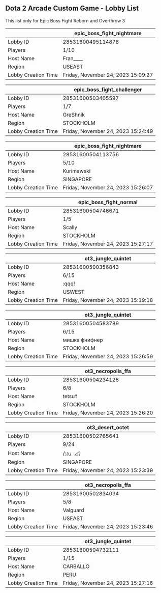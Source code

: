 ## Dota 2 Arcade Custom Game - Lobby List

This list only for Epic Boss Fight Reborn and Overthrow 3

|  | epic_boss_fight_nightmare |
| ------ | ------ |
| Lobby ID | 28531600495114878 |
| Players | 1/10 |
| Host Name | Fran____ |
| Region | USEAST |
| Lobby Creation Time | Friday, November 24, 2023 15:09:27 |


|  | epic_boss_fight_challenger |
| ------ | ------ |
| Lobby ID | 28531600503405597 |
| Players | 1/7 |
| Host Name | GreShnik |
| Region | STOCKHOLM |
| Lobby Creation Time | Friday, November 24, 2023 15:24:49 |


|  | epic_boss_fight_nightmare |
| ------ | ------ |
| Lobby ID | 28531600504113756 |
| Players | 5/10 |
| Host Name | Kurimawski |
| Region | SINGAPORE |
| Lobby Creation Time | Friday, November 24, 2023 15:26:07 |


|  | epic_boss_fight_normal |
| ------ | ------ |
| Lobby ID | 28531600504746671 |
| Players | 1/5 |
| Host Name | Scally |
| Region | STOCKHOLM |
| Lobby Creation Time | Friday, November 24, 2023 15:27:17 |


|  | ot3_jungle_quintet |
| ------ | ------ |
| Lobby ID | 28531600500356843 |
| Players | 6/15 |
| Host Name | :qqq! |
| Region | USWEST |
| Lobby Creation Time | Friday, November 24, 2023 15:19:18 |


|  | ot3_jungle_quintet |
| ------ | ------ |
| Lobby ID | 28531600504583789 |
| Players | 6/15 |
| Host Name | мишка фнифнер |
| Region | STOCKHOLM |
| Lobby Creation Time | Friday, November 24, 2023 15:26:59 |


|  | ot3_necropolis_ffa |
| ------ | ------ |
| Lobby ID | 28531600504234128 |
| Players | 6/8 |
| Host Name | tetsu☨ |
| Region | STOCKHOLM |
| Lobby Creation Time | Friday, November 24, 2023 15:26:20 |


|  | ot3_desert_octet |
| ------ | ------ |
| Lobby ID | 28531600502765641 |
| Players | 9/24 |
| Host Name | _(:з」∠)_ |
| Region | SINGAPORE |
| Lobby Creation Time | Friday, November 24, 2023 15:23:39 |


|  | ot3_necropolis_ffa |
| ------ | ------ |
| Lobby ID | 28531600502834034 |
| Players | 5/8 |
| Host Name | Valguard |
| Region | USEAST |
| Lobby Creation Time | Friday, November 24, 2023 15:23:46 |


|  | ot3_jungle_quintet |
| ------ | ------ |
| Lobby ID | 28531600504732111 |
| Players | 1/15 |
| Host Name | CARBALLO |
| Region | PERU |
| Lobby Creation Time | Friday, November 24, 2023 15:27:16 |



